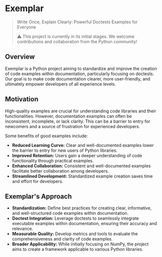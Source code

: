 # Exemplar
> Write Once, Explain Clearly: Powerful Doctests Examples for Everyone
> 
> ⚠️ This project is currently in its initial stages. We welcome contributions and collaboration from the Python community!

## Overview

Exemplar is a Python project aiming to standardize and improve the creation of code examples within documentation, particularly focusing on doctests. Our goal is to make code documentation clearer, more user-friendly, and ultimately empower developers of all experience levels.

## Motivation

High-quality examples are crucial for understanding code libraries and their functionalities. However, documentation examples can often be inconsistent, incomplete, or lack clarity. This can be a barrier to entry for newcomers and a source of frustration for experienced developers.

Some benefits of good examples include:
* **Reduced Learning Curve:** Clear and well-documented examples lower the barrier to entry for new users of Python libraries.
* **Improved Retention:** Users gain a deeper understanding of code functionality through practical examples.
* **Enhanced Collaboration:** Consistent and well-documented examples facilitate better collaboration among developers.
* **Streamlined Development:** Standardized example creation saves time and effort for developers.

## Exemplar's Approach
* **Standardization:** Define best practices for creating clear, informative, and well-structured code examples within documentation.
* **Doctest Integration:** Leverage doctests to seamlessly integrate executable examples within documentation, ensuring their accuracy and relevance.
* **Measurable Quality:** Develop metrics and tools to evaluate the comprehensiveness and clarity of code examples.
* **Broader Applicability:** While initially focusing on NumPy, the project aims to create a framework applicable to various Python libraries.
